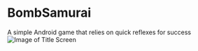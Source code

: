 # BombSamurai
A simple Android game that relies on quick reflexes for success
![Image of Title Screen](https://imgur.com/7qhO96e.jpg)
